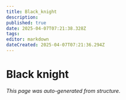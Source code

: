 ```yaml
---
title: Black_knight
description: 
published: true
date: 2025-04-07T07:21:38.328Z
tags: 
editor: markdown
dateCreated: 2025-04-07T07:21:36.294Z
---
```


# Black knight

*This page was auto-generated from structure.*